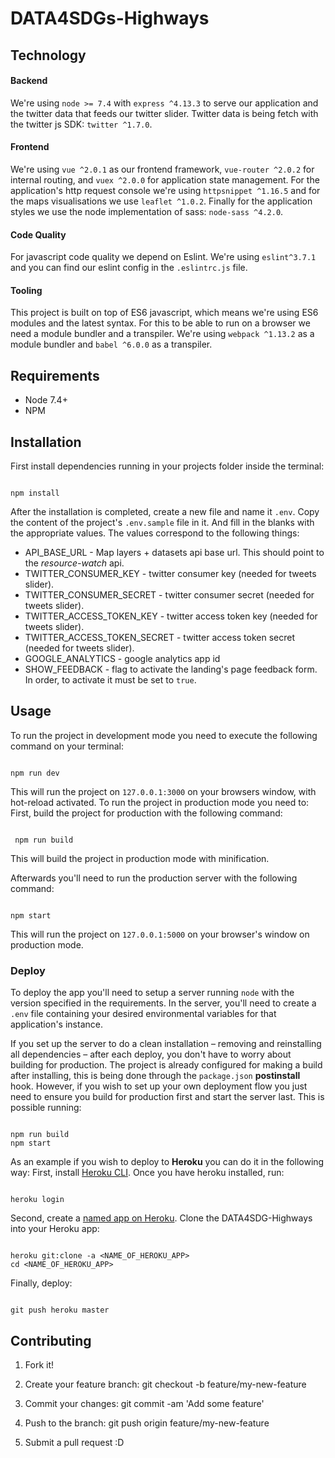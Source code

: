 # DATA4SDGs-Highways

## Technology

#### Backend

We're using `node >= 7.4` with `express ^4.13.3` to serve our application and the twitter data that feeds our twitter slider. Twitter data is being fetch with the twitter js SDK: `twitter ^1.7.0`.

#### Frontend

We're using `vue ^2.0.1` as our frontend framework, `vue-router ^2.0.2` for internal routing, and `vuex ^2.0.0` for application state management.
For the application's http request console we're using `httpsnippet ^1.16.5` and for the maps visualisations we use `leaflet ^1.0.2`. Finally for the application styles we use the node implementation of sass: `node-sass ^4.2.0`.

#### Code Quality

For javascript code quality we depend on Eslint. We're using `eslint^3.7.1`  and you can find our eslint config in the `.eslintrc.js` file.

#### Tooling

This project is built on top of ES6 javascript, which means we're using ES6 modules and the latest syntax. For this to be able to run on a browser we need a module bundler and a transpiler. We're using `webpack ^1.13.2` as a module bundler and `babel ^6.0.0` as a transpiler.

## Requirements

- Node 7.4+
- NPM

## Installation

First install dependencies running in your projects folder inside the terminal:

```

npm install

````
After the installation is completed, create a new file and name it `.env`. Copy the content of the project's `.env.sample` file in it. And fill in the blanks with the appropriate values. The values correspond to the following things:
* API_BASE_URL - Map layers + datasets api base url. This should point to the _resource-watch_ api.
* TWITTER_CONSUMER_KEY - twitter consumer key (needed for tweets slider).
* TWITTER_CONSUMER_SECRET - twitter consumer secret (needed for tweets slider).
* TWITTER_ACCESS_TOKEN_KEY - twitter access token key (needed for tweets slider).
* TWITTER_ACCESS_TOKEN_SECRET - twitter access token secret (needed for tweets slider).
* GOOGLE_ANALYTICS - google analytics app id
* SHOW_FEEDBACK - flag to activate the landing's page feedback form. In order, to activate it must be set to `true`.

## Usage
To run the project in development mode you need to execute the following command on your terminal:
```

npm run dev

```
This will run the project on `127.0.0.1:3000`  on your browsers window, with hot-reload activated.
To run the project in production mode you need to:
First, build the project for production with the following command:
```

 npm run build

 ```
 This will build the project in production mode with minification.

 Afterwards you'll need to run the production server with the following command:
 ```

 npm start

 ```
 This will run the project on `127.0.0.1:5000`  on your browser's window on production mode.

### Deploy
To deploy the app you'll need to setup a server running `node` with the version specified in the requirements. In the server, you'll need to create a `.env` file containing your desired environmental variables for that application's instance.

If you set up the server to do a clean installation – removing and reinstalling all dependencies – after each deploy, you don't have to worry about building for production.
The project is already configured for making a build after installing, this is being done through the `package.json` **postinstall** hook.
However, if you wish to set up your own deployment flow you just need to ensure you build for production first and start the server last. This is possible running:

 ```

npm run build
npm start

```
As an example if you wish to deploy to **Heroku** you can do it in the following way:
First, install [Heroku CLI](https://devcenter.heroku.com/articles/heroku-cli). Once you have heroku installed, run:
```

heroku login

```
Second, create a [named app on Heroku](https://devcenter.heroku.com/articles/creating-apps#creating-a-named-app).
Clone the DATA4SDG-Highways into your Heroku app:
```

heroku git:clone -a <NAME_OF_HEROKU_APP>
cd <NAME_OF_HEROKU_APP>

```
Finally, deploy:
```

git push heroku master

```
## Contributing
1. Fork it!

2. Create your feature branch: git checkout -b feature/my-new-feature

3. Commit your changes: git commit -am 'Add some feature'

4. Push to the branch: git push origin feature/my-new-feature

5. Submit a pull request :D

